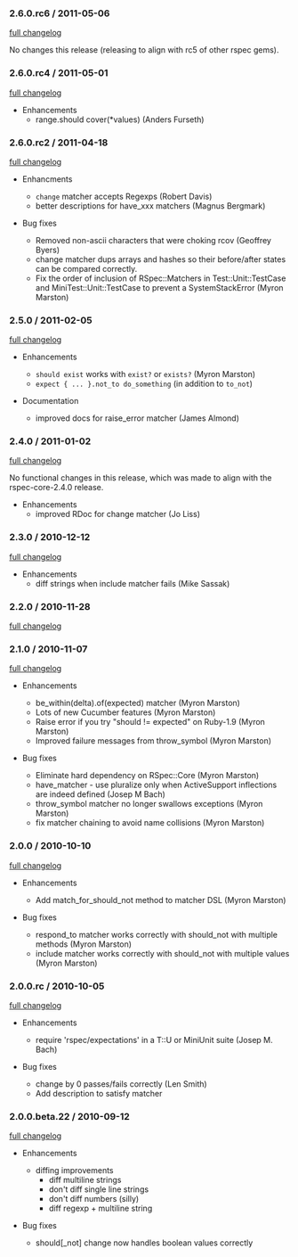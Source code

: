 ### 2.6.0.rc6 / 2011-05-06

[full changelog](http://github.com/rspec/rspec-expectations/compare/v2.6.0.rc4...v2.6.0.rc6)

No changes this release (releasing to align with rc5 of other rspec gems).

### 2.6.0.rc4 / 2011-05-01

[full changelog](http://github.com/rspec/rspec-expectations/compare/v2.6.0.rc2...v2.6.0.rc4)

* Enhancements
  * range.should cover(*values) (Anders Furseth)

### 2.6.0.rc2 / 2011-04-18

[full changelog](http://github.com/rspec/rspec-expectations/compare/v2.5.0...v2.6.0.rc2)

* Enhancments
  * `change` matcher accepts Regexps (Robert Davis)
  * better descriptions for have_xxx matchers (Magnus Bergmark)

* Bug fixes
  * Removed non-ascii characters that were choking rcov (Geoffrey Byers)
  * change matcher dups arrays and hashes so their before/after states can be
    compared correctly.
  * Fix the order of inclusion of RSpec::Matchers in
    Test::Unit::TestCase and MiniTest::Unit::TestCase to prevent a
    SystemStackError (Myron Marston)

### 2.5.0 / 2011-02-05

[full changelog](http://github.com/rspec/rspec-expectations/compare/v2.4.0...v2.5.0)

* Enhancements
  * `should exist` works with `exist?` or `exists?` (Myron Marston)
  * `expect { ... }.not_to do_something` (in addition to `to_not`)

* Documentation
  * improved docs for raise_error matcher (James Almond)

### 2.4.0 / 2011-01-02

[full changelog](http://github.com/rspec/rspec-expectations/compare/v2.3.0...v2.4.0)

No functional changes in this release, which was made to align with the
rspec-core-2.4.0 release.

* Enhancements
  * improved RDoc for change matcher (Jo Liss)

### 2.3.0 / 2010-12-12

[full changelog](http://github.com/rspec/rspec-expectations/compare/v2.2.1...v2.3.0)

* Enhancements
  * diff strings when include matcher fails (Mike Sassak)

### 2.2.0 / 2010-11-28

[full changelog](http://github.com/rspec/rspec-expectations/compare/v2.1.0...v2.2.0)

### 2.1.0 / 2010-11-07

[full changelog](http://github.com/rspec/rspec-expectations/compare/v2.0.1...v2.1.0)

* Enhancements
  * be_within(delta).of(expected) matcher (Myron Marston)
  * Lots of new Cucumber features (Myron Marston)
  * Raise error if you try "should != expected" on Ruby-1.9 (Myron Marston)
  * Improved failure messages from throw_symbol (Myron Marston)

* Bug fixes
  * Eliminate hard dependency on RSpec::Core (Myron Marston)
  * have_matcher - use pluralize only when ActiveSupport inflections are indeed
    defined (Josep M Bach)
  * throw_symbol matcher no longer swallows exceptions (Myron Marston)
  * fix matcher chaining to avoid name collisions (Myron Marston)

### 2.0.0 / 2010-10-10

[full changelog](http://github.com/rspec/rspec-expectations/compare/v2.0.0.rc...v2.0.0)

* Enhancements
  * Add match_for_should_not method to matcher DSL (Myron Marston)

* Bug fixes
  * respond_to matcher works correctly with should_not with multiple methods (Myron Marston)
  * include matcher works correctly with should_not with multiple values (Myron Marston)

### 2.0.0.rc / 2010-10-05

[full changelog](http://github.com/rspec/rspec-expectations/compare/v2.0.0.beta.22...v2.0.0.rc)

* Enhancements
  * require 'rspec/expectations' in a T::U or MiniUnit suite (Josep M. Bach)

* Bug fixes
  * change by 0 passes/fails correctly (Len Smith)
  * Add description to satisfy matcher

### 2.0.0.beta.22 / 2010-09-12

[full changelog](http://github.com/rspec/rspec-expectations/compare/v2.0.0.beta.20...v2.0.0.beta.22)

* Enhancements
  * diffing improvements
    * diff multiline strings
    * don't diff single line strings
    * don't diff numbers (silly)
    * diff regexp + multiline string

* Bug fixes
  * should[_not] change now handles boolean values correctly
